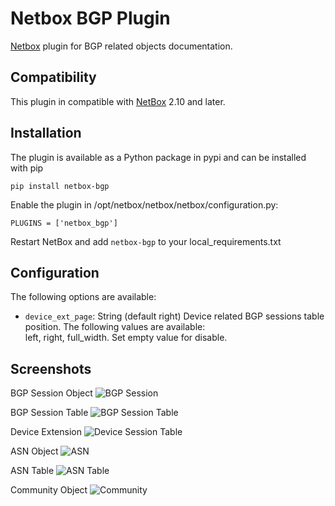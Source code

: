 # Netbox BGP Plugin
[Netbox](https://github.com/netbox-community/netbox) plugin for BGP related objects documentation.

## Compatibility

This plugin in compatible with [NetBox](https://netbox.readthedocs.org/) 2.10 and later.

## Installation

The plugin is available as a Python package in pypi and can be installed with pip

```
pip install netbox-bgp
```
Enable the plugin in /opt/netbox/netbox/netbox/configuration.py:
```
PLUGINS = ['netbox_bgp']
```
Restart NetBox and add `netbox-bgp` to your local_requirements.txt

## Configuration

The following options are available:
* `device_ext_page`: String (default right) Device related BGP sessions table position. The following values are available:  
left, right, full_width. Set empty value for disable.

## Screenshots

BGP Session Object
![BGP Session](docs/img/bgp_sess.png)

BGP Session Table
![BGP Session Table](docs/img/bgp_sess_list.png)

Device Extension
![Device Session Table](docs/img/dev_sess_list.png)

ASN Object
![ASN](docs/img/asn.png)

ASN Table
![ASN Table](docs/img/asn_list.png)

Community Object
![Community](docs/img/commun.png)